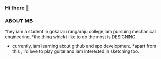 ### Hi there 👋
### ABOUT ME:
*hey iam a student in gokaraju rangaraju college,iam pursuing mechanical engineering.
*the thing which i like to do the most is DESIGNING.
* currently, iam learning about github and app development.
*apart from this , i'd love to play guitar and iam interested in sketching too.
